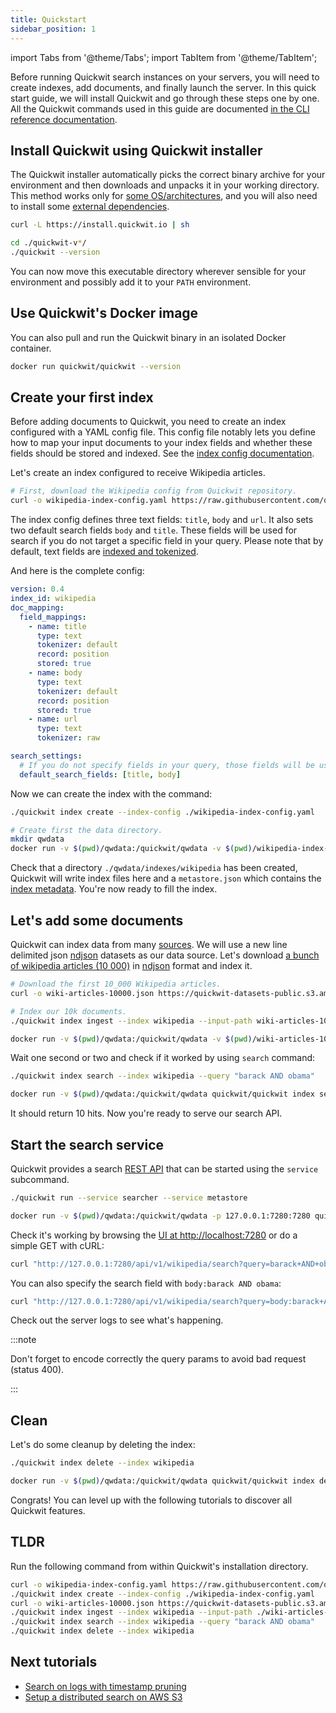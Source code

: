 ```yaml
---
title: Quickstart
sidebar_position: 1
---
```


import Tabs from '@theme/Tabs';
import TabItem from '@theme/TabItem';


Before running Quickwit search instances on your servers, you will need to create indexes, add documents, and finally launch the server. In this quick start guide, we will install Quickwit and go through these steps one by one. All the Quickwit commands used in this guide are documented [in the CLI reference documentation](../reference/cli.md).

## Install Quickwit using Quickwit installer

The Quickwit installer automatically picks the correct binary archive for your environment and then downloads and unpacks it in your working directory.
This method works only for [some OS/architectures](installation.md#download), and you will also need to install some [external dependencies](installation.md#note-on-external-dependencies).

```bash
curl -L https://install.quickwit.io | sh
```

```bash
cd ./quickwit-v*/
./quickwit --version
```

You can now move this executable directory wherever sensible for your environment and possibly add it to your `PATH` environment.

## Use Quickwit's Docker image

You can also pull and run the Quickwit binary in an isolated Docker container.

```bash
docker run quickwit/quickwit --version
```


## Create your first index

Before adding documents to Quickwit, you need to create an index configured with a YAML config file. This config file notably lets you define how to map your input documents to your index fields and whether these fields should be stored and indexed. See the [index config documentation](../configuration/index-config.md).

Let's create an index configured to receive Wikipedia articles.

```bash
# First, download the Wikipedia config from Quickwit repository.
curl -o wikipedia-index-config.yaml https://raw.githubusercontent.com/quickwit-oss/quickwit/main/config/tutorials/wikipedia/index-config.yaml
```

The index config defines three text fields: `title`, `body` and `url`. It also sets two default search fields `body` and `title`. These fields will be used for search if you do not target a specific field in your query. Please note that by default, text fields are [indexed and tokenized](../configuration/index-config.md).

And here is the complete config:

```yaml title="wikipedia-index-config.yaml"
version: 0.4
index_id: wikipedia
doc_mapping:
  field_mappings:
    - name: title
      type: text
      tokenizer: default
      record: position
      stored: true
    - name: body
      type: text
      tokenizer: default
      record: position
      stored: true
    - name: url
      type: text
      tokenizer: raw

search_settings:
  # If you do not specify fields in your query, those fields will be used.
  default_search_fields: [title, body]
```

Now we can create the index with the command:

<Tabs>

<TabItem value="cli" label="CLI">

```bash
./quickwit index create --index-config ./wikipedia-index-config.yaml
```

</TabItem>

<TabItem value="docker" label="Docker">

```bash
# Create first the data directory.
mkdir qwdata
docker run -v $(pwd)/qwdata:/quickwit/qwdata -v $(pwd)/wikipedia-index-config.yaml:/quickwit/index-config.yaml quickwit/quickwit index create --index-config index-config.yaml
```

</TabItem>

</Tabs>

Check that a directory `./qwdata/indexes/wikipedia` has been created, Quickwit will write index files here and a `metastore.json` which contains the [index metadata](../concepts/architecture.md#index).
You're now ready to fill the index.


## Let's add some documents

Quickwit can index data from many [sources](../configuration/source-config.md). We will use a new line delimited json [ndjson](http://ndjson.org/) datasets as our data source.
Let's download [a bunch of wikipedia articles (10 000)](https://quickwit-datasets-public.s3.amazonaws.com/wiki-articles-10000.json) in [ndjson](http://ndjson.org/) format and index it.

```bash
# Download the first 10_000 Wikipedia articles.
curl -o wiki-articles-10000.json https://quickwit-datasets-public.s3.amazonaws.com/wiki-articles-10000.json
```

<Tabs>

<TabItem value="cli" label="CLI">

```bash
# Index our 10k documents.
./quickwit index ingest --index wikipedia --input-path wiki-articles-10000.json
```

</TabItem>

<TabItem value="docker" label="Docker">

```bash
docker run -v $(pwd)/qwdata:/quickwit/qwdata -v $(pwd)/wiki-articles-10000.json:/quickwit/docs.json quickwit/quickwit index ingest --index wikipedia --input-path docs.json
```

</TabItem>

</Tabs>

Wait one second or two and check if it worked by using `search` command:

<Tabs>

<TabItem value="cli" label="CLI">

```bash
./quickwit index search --index wikipedia --query "barack AND obama"
```

</TabItem>

<TabItem value="docker" label="Docker">

```bash
docker run -v $(pwd)/qwdata:/quickwit/qwdata quickwit/quickwit index search --index wikipedia --query "barack AND obama"
```

</TabItem>

</Tabs>

It should return 10 hits. Now you're ready to serve our search API.


## Start the search service

Quickwit provides a search [REST API](../reference/rest-api.md) that can be started using the `service` subcommand.

<Tabs>

<TabItem value="cli" label="CLI">

```bash
./quickwit run --service searcher --service metastore
```

</TabItem>

<TabItem value="docker" label="Docker">

```bash
docker run -v $(pwd)/qwdata:/quickwit/qwdata -p 127.0.0.1:7280:7280 quickwit/quickwit run --service searcher --service metastore
```

</TabItem>

</Tabs>


Check it's working by browsing the [UI at http://localhost:7280](http://localhost:7280) or do a simple GET with cURL:
```bash
curl "http://127.0.0.1:7280/api/v1/wikipedia/search?query=barack+AND+obama"
```

You can also specify the search field with `body:barack AND obama`:
```bash
curl "http://127.0.0.1:7280/api/v1/wikipedia/search?query=body:barack+AND+obama"
```

Check out the server logs to see what's happening.


:::note

Don't forget to encode correctly the query params to avoid bad request (status 400).

:::



## Clean

Let's do some cleanup by deleting the index:

<Tabs>

<TabItem value="cli" label="CLI">

```bash
./quickwit index delete --index wikipedia
```

</TabItem>

<TabItem value="docker" label="Docker">

```bash
docker run -v $(pwd)/qwdata:/quickwit/qwdata quickwit/quickwit index delete --index wikipedia
```

</TabItem>

</Tabs>

Congrats! You can level up with the following tutorials to discover all Quickwit features.


## TLDR

Run the following command from within Quickwit's installation directory.

```bash
curl -o wikipedia-index-config.yaml https://raw.githubusercontent.com/quickwit-oss/quickwit/main/config/tutorials/wikipedia/index-config.yaml
./quickwit index create --index-config ./wikipedia-index-config.yaml
curl -o wiki-articles-10000.json https://quickwit-datasets-public.s3.amazonaws.com/wiki-articles-10000.json
./quickwit index ingest --index wikipedia --input-path ./wiki-articles-10000.json
./quickwit index search --index wikipedia --query "barack AND obama"
./quickwit index delete --index wikipedia
```


## Next tutorials

- [Search on logs with timestamp pruning](/docs/tutorials/tutorial-hdfs-logs)
- [Setup a distributed search on AWS S3](/docs/tutorials/tutorial-hdfs-logs-distributed-search-aws-s3)
